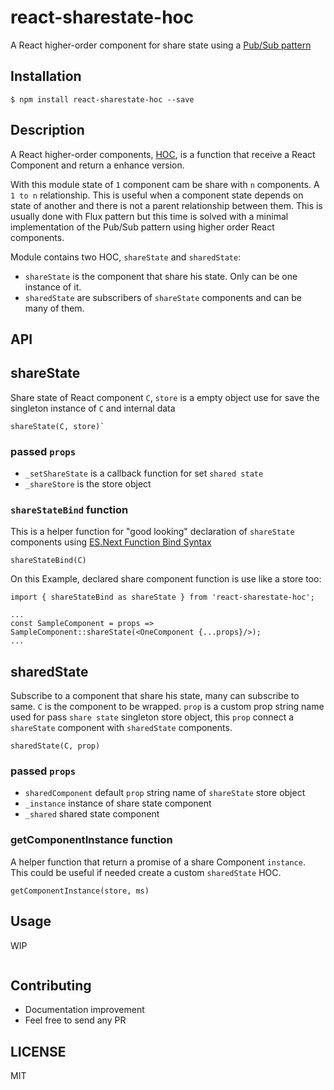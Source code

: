 # react-sharestate-hoc
A React higher-order component for share state using a [Pub/Sub pattern](https://en.wikipedia.org/wiki/Publish%E2%80%93subscribe_pattern)

## Installation

```
$ npm install react-sharestate-hoc --save
```

## Description
A React higher-order components, [HOC](https://gist.github.com/sebmarkbage/ef0bf1f338a7182b6775), is a function that receive a React Component and return a enhance version.

With this module state of `1` component cam be share with `n` components. A `1 to n` relationship. This is useful when a component state depends on state of another and there is not a parent relationship between them. This is usually done with Flux pattern but this time is solved with a minimal implementation of the Pub/Sub pattern using higher order React components.

Module contains two HOC, `shareState` and `sharedState`:
* `shareState` is the component that share his state. Only can be one instance of it.
* `sharedState` are subscribers of `shareState` components and can be many of them.

## API

## shareState
Share state of React component `C`, `store` is a empty object use for save the singleton instance of `C` and internal data
```
shareState(C, store)`
```
### passed `props`
* `_setShareState` is a callback function for set `shared state`
* `_shareStore` is the store object

### `shareStateBind` function
This is a helper function for "good looking" declaration of `shareState` components using [ES.Next Function Bind Syntax](https://babeljs.io/blog/2015/05/14/function-bind)
```
shareStateBind(C)
```

On this Example, declared share component function is use like a store too:
```
import { shareStateBind as shareState } from 'react-sharestate-hoc';

...
const SampleComponent = props => SampleComponent::shareState(<OneComponent {...props}/>);
...
```

## sharedState
Subscribe to a component that share his state, many can subscribe to same. `C` is the component to be wrapped. `prop` is a custom prop string name used for pass `share state` singleton store object, this `prop` connect a `shareState` component with `sharedState` components.
```
sharedState(C, prop)
```

### passed `props`
* `sharedComponent` default `prop` string name of `shareState` store object
* `_instance` instance of share state component
* `_shared` shared state component

### getComponentInstance function
A helper function that return a promise of a share Component `instance`. This could be useful if needed create a custom `sharedState` HOC.
```
getComponentInstance(store, ms)
```

## Usage
WIP
```
```

## Contributing
* Documentation improvement
* Feel free to send any PR

## LICENSE
MIT
